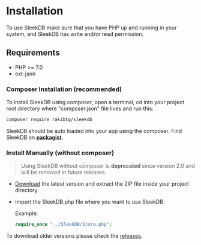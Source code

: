 <!--METADATA
{
    "title": "Installation",
    "url": "installation",
    "icon": "play"
}
!METADATA-->

# Installation

To use SleekDB make sure that you have PHP up and running in your system, and SleekDB has write and/or read permission.

## Requirements

  * PHP >= 7.0
  * ext-json

### Composer Installation (recommended)

To install SleekDB using composer, open a terminal, cd into your project root directory where "composer.json" file lives and run this:

```sh
composer require rakibtg/sleekdb
```

SleekDB should be auto loaded into your app using the composer.
Find SleekDB on **<a href="https://packagist.org/packages/rakibtg/sleekdb" target="_blank">packagist</a>**.

### Install Manually (without composer)

> Using SleekDB without composer is **deprecated** since version 2.0 and will be removed in future releases.

- <a href=" https://github.com/rakibtg/SleekDB/archive/master.zip">Download</a> the latest version and extract the ZIP file inside your project directory.
- Import the SleekDB.php file where you want to use SleekDB.

  Example:

  ```php
  require_once "../SleekDB/Store.php";
  ```

To download older versions please check the <a target="_blank" title="Click here to download old versions" href="https://github.com/rakibtg/SleekDB/releases">releases</a>.
